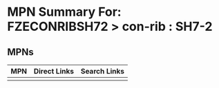 



# MPN Summary For: FZECONRIBSH72 > con-rib : SH7-2

## MPNs
  

|MPN|Direct Links|Search Links|
| :--- | :--- | :--- |
||||
